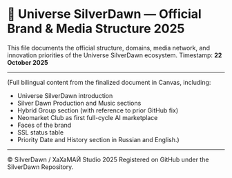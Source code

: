 # 🌅 Universe SilverDawn — Official Brand & Media Structure 2025

This file documents the official structure, domains, media network, and innovation priorities of the Universe SilverDawn ecosystem.
Timestamp: **22 October 2025**

---

(Full bilingual content from the finalized document in Canvas, including:
- Universe SilverDawn introduction
- Silver Dawn Production and Music sections
- Hybrid Group section (with reference to prior GitHub fix)
- Neomarket Club as first full-cycle AI marketplace
- Faces of the brand
- SSL status table
- Priority Date and History section in Russian and English.)

---

© SilverDawn / ХаХаМАЙ Studio 2025
Registered on GitHub under the SilverDawn Repository.
